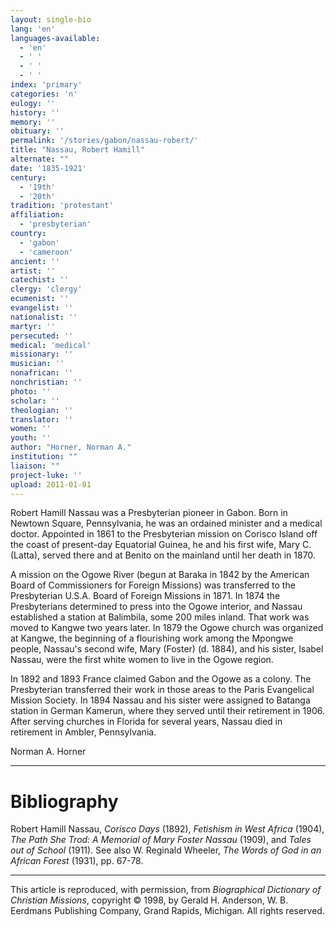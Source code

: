 ```yaml
---
layout: single-bio
lang: 'en'
languages-available:
  - 'en'
  - ' '
  - ' '
  - ' '
index: 'primary'
categories: 'n'
eulogy: ''
history: ''
memory: ''
obituary: ''
permalink: '/stories/gabon/nassau-robert/'
title: "Nassau, Robert Hamill"
alternate: ""
date: '1835-1921'
century:
  - '19th'
  - '20th'
tradition: 'protestant'
affiliation:
  - 'presbyterian'
country:
  - 'gabon'
  - 'cameroon'
ancient: ''
artist: ''
catechist: ''
clergy: 'clergy'
ecumenist: ''
evangelist: ''
nationalist: ''
martyr: ''
persecuted: ''
medical: 'medical'
missionary: ''
musician: ''
nonafrican: ''
nonchristian: ''
photo: ''
scholar: ''
theologian: ''
translator: ''
women: ''
youth: ''
author: "Horner, Norman A."
institution: ""
liaison: ""
project-luke: ''
upload: 2011-01-01
---
```




Robert Hamill Nassau was a Presbyterian pioneer in Gabon. Born in Newtown Square, Pennsylvania, he was an ordained minister and a medical doctor. Appointed in 1861 to the Presbyterian mission on Corisco Island off the coast of present-day Equatorial Guinea, he and his first wife, Mary C. (Latta), served there and at Benito on the mainland until her death in 1870.

A mission on the Ogowe River (begun at Baraka in 1842 by the American Board of Commissioners for Foreign Missions) was transferred to the Presbyterian U.S.A. Board of Foreign Missions in 1871. In 1874 the Presbyterians determined to press into the Ogowe interior, and Nassau established a station at Balimbila, some 200 miles inland. That work was moved to Kangwe two years later. In 1879 the Ogowe church was organized at Kangwe, the beginning of a flourishing work among the Mpongwe people, Nassau's second wife, Mary (Foster) (d. 1884), and his sister, Isabel Nassau, were the first white women to live in the Ogowe region.

In 1892 and 1893 France claimed Gabon and the Ogowe as a colony. The Presbyterian transferred their work in those areas to the Paris Evangelical Mission Society. In 1894 Nassau and his sister were assigned to Batanga station in German Kamerun, where they served until their retirement in 1906. After serving churches in Florida for several years, Nassau died in retirement in Ambler, Pennsylvania.

Norman A. Horner

---

# Bibliography

Robert Hamill Nassau, *Corisco Days* (1892), *Fetishism in West Africa* (1904), *The Path She Trod: A Memorial of Mary Foster Nassau* (1909), and *Tales out of School* (1911). See also W. Reginald Wheeler, *The Words of God in an African Forest* (1931), pp. 67-78.

---

This article is reproduced, with permission, from *Biographical Dictionary of Christian Missions*, copyright © 1998, by Gerald H. Anderson, W. B. Eerdmans Publishing Company, Grand Rapids, Michigan. All rights reserved.
